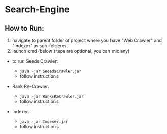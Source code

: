 # Search-Engine

## How to Run:
1. navigate to parent folder of project where you have "Web Crawler" and "Indexer" as sub-folderes.
2. launch cmd (below steps are optional, you can mix any)

* to run Seeds Crawler:
  * `java -jar SeeedsCrawler.jar`
  * follow instructions
  
* Rank Re-Crawler:
  * `java -jar RanksReCrawler.jar`
  * follow instructions
  
* Indexer:
  * `java -jar Indexer.jar`
  * follow instructions
